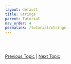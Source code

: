 ```yaml
---
layout: default
title: Strings
parent: Tutorial
nav_order: 4
permalink: /tutorial/strings
---
```






<br><br>

[Previous Topic](./numbers) | [Next Topic](./variables)